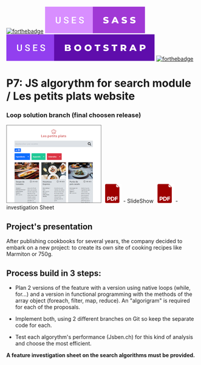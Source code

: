 [![forthebadge](https://forthebadge.com/images/badges/validated-html5.svg)](https://developer.mozilla.org/fr/docs/Glossary/HTML5)
[![forthebadge](./uses-sass.svg)](https://sass-lang.com/)
[![forthebadge](./uses-bootstrap.svg)](https://getbootstrap.com/)
[![forthebadge](https://forthebadge.com/images/badges/made-with-javascript.svg)](https://javascript.info/)

# P7: JS algorythm for search module / Les petits plats website
### Loop solution branch (final choosen release)

[![Visit website](./vignette.png)](https://peanuts-83.github.io/ThomasRanque_7_11022022/)
[![Project's presentation SlideShow](./pdf.png)](./Slide_P7.pdf) - SlideShow
[![Investigation Sheet](./pdf.png)](./fiche_invest.pdf) - investigation Sheet


## Project's presentation

After publishing cookbooks for several years, the company decided to embark on a new project: to create its own site of cooking recipes like Marmiton or 750g.

## Process build in 3 steps:

* Plan 2 versions of the feature with a version using native loops (while, for...) and a version in functional programming with the methods of the array object (foreach, filter, map, reduce). An "algorigram" is required for each of the proposals.

* Implement both, using 2 different branches on Git so keep the separate code for each.

* Test each algorythm's performance (Jsben.ch) for this kind of analysis and choose the most efficient.

**A feature investigation sheet on the search algorithms must be provided.**